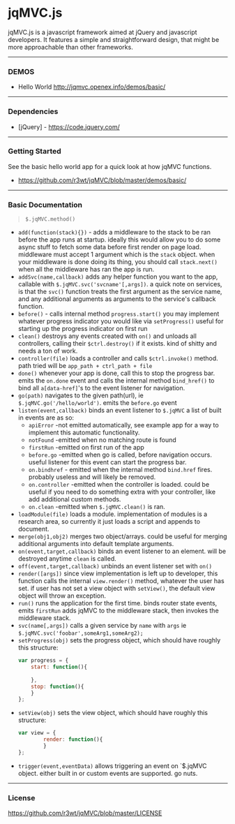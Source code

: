 # jqMVC.js

jqMVC.js is a javascript framework aimed at jQuery and javascript developers. It features a simple and straightforward design,
that might be more approachable than other frameworks.

---
### DEMOS
* Hello World http://jqmvc.openex.info/demos/basic/

---
### Dependencies

* [jQuery] - https://code.jquery.com/

---
### Getting Started

See the basic hello world app for a quick look at how jqMVC functions.

* https://github.com/r3wt/jqMVC/blob/master/demos/basic/

---
### Basic Documentation
> `$.jqMVC.method()`


 - `add(function(stack){})` - adds a middleware to the stack to be ran before the app runs at startup. ideally this would allow you to do some async stuff to fetch some data before first render on page load. middleware must accept 1 argument which is the `stack` object. when your middleware is done doing its thing, you should call `stack.next()` when all the middleware has ran the app is run.
 - `addSvc(name,callback)` adds any helper function you want to the app, callable with `$.jqMVC.svc('svcname'[,args])`. a quick note on services, is that the `svc()` function treats the first argument as the service name, and any additional arguments as arguments to the service's callback function.
 - `before()` - calls internal method `progress.start()` you may implement whatever progress indicator you would like via `setProgress()` useful for starting up the progress indicator on first run 
 - `clean()` destroys any events created with `on()` and unloads all controllers, calling their `$ctrl.destroy()` if it exists. kind of shitty and needs a ton of work.
 - `controller(file)` loads a controller and calls `$ctrl.invoke()` method. path tried will be `app_path + ctrl_path + file`
 - `done()` whenever your app is done, call this to stop the progress bar. emits the `on.done` event and calls the internal method `bind_href()` to bind all `a[data-href]`'s to the event listener for navigation.
 - `go(path)` navigates to the given path(url), ie `$.jqMVC.go('/hello/world')`. emits the `before.go` event
 - `listen(event,callback)` binds an event listener to `$.jqMVC` a list of built in events are as so:
	 - `apiError` -not emitted automatically, see example app for a way to implement this automatic functionality. 
	 - `notFound` -emitted when no matching route is found
	 - `firstRun` -emitted on first run of the app
	 - `before.go` -emitted when go is called, before navigation occurs. useful listener for this event can start the progress bar.
	 - `on.bindhref` - emitted when the internal method `bind.href` fires. probably useless and will likely be removed.
	 - `on.controller` -emitted when the controller is loaded. could be useful if you need to do something extra with your controller, like add additional custom methods.
	 - `on.clean` -emitted when `$.jqMVC.clean()` is ran.
 - `loadModule(file)` loads a module. implementation of modules is a research area, so currently it just loads a script and appends to document.
 - `merge(obj1,obj2)` merges two object/arrays. could be useful for merging additional arguments into default template arguments.
 - `on(event,target,callback)` binds an event listener to an element. will be destroyed anytime `clean` is called.
 - `off(event,target,callback)` unbinds an event listener set with `on()`
 - `render([args])` since view implementation is left up to developer, this function calls the internal `view.render()` method, whatever the user has set. if user has not set a view object with `setView()`, the default view object will throw an exception.
 - `run()` runs the application for the first time. binds router state events, emits `firstRun` adds jqMVC to the middleware stack, then invokes the middleware stack.
 - `svc(name[,args])` calls a given service by `name` with `args` ie `$.jqMVC.svc('foobar',someArg1,someArg2);`
 - `setProgress(obj)` sets the progress object, which should have roughly this structure:
	```js
	var progress = {
		start: function(){
			
		},
		stop: function(){
		}
	};
	```
 - `setView(obj)` sets the view object, which should have roughly this structure:
	```js
	var view = {
	        render: function(){
	        }
	};
	
	```
 - `trigger(event,eventData)` allows triggering an event on `$.jqMVC object. either built in or custom events are supported. go nuts.
 
---
### License

https://github.com/r3wt/jqMVC/blob/master/LICENSE